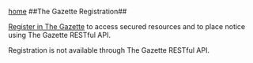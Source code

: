 [home](../home.html)
##The Gazette Registration##

[Register in The Gazette](https://test.thegazette.co.uk/my-gazette/account?register=true) to access secured resources and to place notice using The Gazette RESTful API.

Registration is not available through The Gazette RESTful API.
